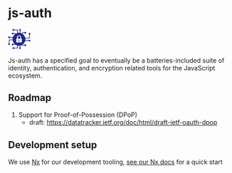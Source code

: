 # js-auth

<img src="docs/encryption-icon.svg" width="50">

Js-auth has a specified goal to eventually be a batteries-included suite of
identity, authentication, and encryption related tools for the JavaScript
ecosystem.

## Roadmap

1. Support for Proof-of-Possession (DPoP)
   - draft: https://datatracker.ietf.org/doc/html/draft-ietf-oauth-dpop

## Development setup

We use [Nx](https://nx.dev) for our development tooling,
[see our Nx docs](docs/nx.md) for a quick start
